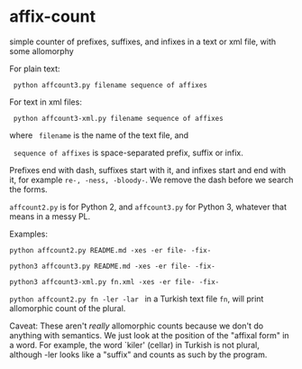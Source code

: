 # affix-count
simple counter of  prefixes, suffixes, and infixes in a text or xml file, with some allomorphy

For plain text:

<code> python affcount3.py filename sequence of affixes </code>

For text in xml files:

<code> python affcount3-xml.py filename sequence of affixes </code>

where <code> filename</code> is the name of the text file, and

<code> sequence of affixes</code> is space-separated prefix, suffix or infix.

Prefixes end with dash, suffixes start with it, and infixes start and end with it, for example <code>re-, -ness, -bloody-</code>. We remove the dash before we search the forms.

<code>affcount2.py</code> is for Python 2, and <code>affcount3.py</code> for Python 3, whatever that means in a messy PL.

Examples:

<code>python affcount2.py README.md -xes -er file- -fix- </code>

<code>python3 affcount3.py README.md -xes -er file- -fix- </code>

<code>python3 affcount3-xml.py fn.xml -xes -er file- -fix- </code>

<code>python affcount2.py fn -ler -lar </code>  in a Turkish text file <code>fn</code>, will print allomorphic count of the plural.

Caveat: These aren't *really* allomorphic counts because we don't do anything with semantics. We just look at the position of
the "affixal form" in a word. For example, the word `kiler' (cellar) in Turkish is not plural, although -ler looks like a "suffix" and counts as such by the program.
